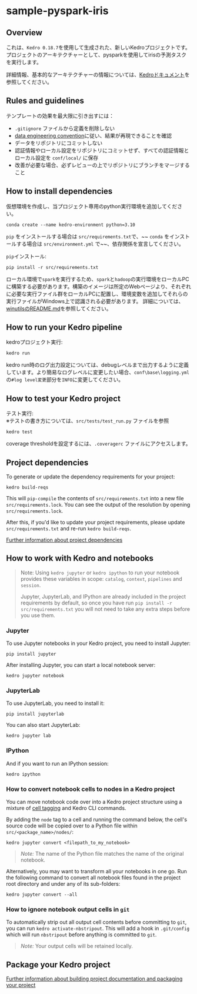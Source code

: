 # sample-pyspark-iris

## Overview

これは、`Kedro 0.18.7`を使用して生成された、新しいKedroプロジェクトです。
プロジェクトのアーキテクチャーとして、pysparkを使用してirisの予測タスクを実行します。

詳細情報、基本的なアーキテクチャーの情報については、[Kedroドキュメント](https://kedro.readthedocs.io)を参照してください。

## Rules and guidelines

テンプレートの効果を最大限に引き出すには：

* `.gitignore` ファイルから定義を削除しない
* [data engineering convention](https://kedro.readthedocs.io/en/stable/faq/faq.html#what-is-data-engineering-convention)に従い、結果が再現できることを確認
* データをリポジトリにコミットしない
* 認証情報やローカル設定をリポジトリにコミットせず、すべての認証情報とローカル設定を `conf/local/` に保存
* 改善が必要な場合、必ずレビューの上でリポジトリにブランチをマージすること

## How to install dependencies

仮想環境を作成し、当プロジェクト専用のpython実行環境を追加してください。

```
conda create --name kedro-environment python=3.10
```

`pip` をインストールする場合は `src/requirements.txt`で、~~ `conda` をインストールする場合は `src/environment.yml` で~~、依存関係を宣言してください。

`pip`インストール:

```
pip install -r src/requirements.txt
```

ローカル環境で`spark`を実行するため、`spark`と`hadoop`の実行環境をローカルPCに構築する必要があります。構築のイメージは所定のWebページより、それぞれに必要な実行ファイル群をローカルPCに配置し、環境変数を追加してそれらの実行ファイルがWindows上で認識される必要があります。
詳細については、[winutilsのREADME.md](https://github.com/kitfactory/winutils)を参照してください。




## How to run your Kedro pipeline

kedroプロジェクト実行:

```
kedro run
```

kedro run時のログ出力設定については、debugレベルまで出力するように定義しています。より簡易なログレベルに変更したい場合、`conf\base\logging.yml`の`#log level変更`部分を`INFO`に変更してください。

## How to test your Kedro project

テスト実行:  
※テストの書き方については、`src/tests/test_run.py` ファイルを参照

```
kedro test
```

coverage thresholdを設定するには、`.coveragerc` ファイルにアクセスします。

## Project dependencies

To generate or update the dependency requirements for your project:

```
kedro build-reqs
```

This will `pip-compile` the contents of `src/requirements.txt` into a new file `src/requirements.lock`. You can see the output of the resolution by opening `src/requirements.lock`.

After this, if you'd like to update your project requirements, please update `src/requirements.txt` and re-run `kedro build-reqs`.

[Further information about project dependencies](https://kedro.readthedocs.io/en/stable/kedro_project_setup/dependencies.html#project-specific-dependencies)

## How to work with Kedro and notebooks

> Note: Using `kedro jupyter` or `kedro ipython` to run your notebook provides these variables in scope: `catalog`, `context`, `pipelines` and `session`.
>
> Jupyter, JupyterLab, and IPython are already included in the project requirements by default, so once you have run `pip install -r src/requirements.txt` you will not need to take any extra steps before you use them.

### Jupyter
To use Jupyter notebooks in your Kedro project, you need to install Jupyter:

```
pip install jupyter
```

After installing Jupyter, you can start a local notebook server:

```
kedro jupyter notebook
```

### JupyterLab
To use JupyterLab, you need to install it:

```
pip install jupyterlab
```

You can also start JupyterLab:

```
kedro jupyter lab
```

### IPython
And if you want to run an IPython session:

```
kedro ipython
```

### How to convert notebook cells to nodes in a Kedro project
You can move notebook code over into a Kedro project structure using a mixture of [cell tagging](https://jupyter-notebook.readthedocs.io/en/stable/changelog.html#release-5-0-0) and Kedro CLI commands.

By adding the `node` tag to a cell and running the command below, the cell's source code will be copied over to a Python file within `src/<package_name>/nodes/`:

```
kedro jupyter convert <filepath_to_my_notebook>
```
> *Note:* The name of the Python file matches the name of the original notebook.

Alternatively, you may want to transform all your notebooks in one go. Run the following command to convert all notebook files found in the project root directory and under any of its sub-folders:

```
kedro jupyter convert --all
```

### How to ignore notebook output cells in `git`
To automatically strip out all output cell contents before committing to `git`, you can run `kedro activate-nbstripout`. This will add a hook in `.git/config` which will run `nbstripout` before anything is committed to `git`.

> *Note:* Your output cells will be retained locally.

## Package your Kedro project

[Further information about building project documentation and packaging your project](https://kedro.readthedocs.io/en/stable/tutorial/package_a_project.html)
